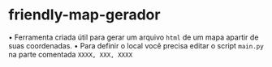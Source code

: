 # friendly-map-gerador

• Ferramenta criada útil para gerar um arquivo `html` de um mapa apartir de suas coordenadas.
• Para definir o local você precisa editar o script `main.py` na parte comentada `XXXX, XXX, XXXX`
